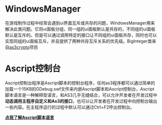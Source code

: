 
WindowsManager
=============
在游戏制作过程中经常会遇到ui界面互斥或共存的问题，WindowsManager用来解决此类问题。它将ui面板分组，同一组的ui面板默认是共存的，不同组的ui面板默认是互斥的。但是可以通过调用特定的接口让不同组的ui面板共存，同时也可以实现同组的ui面板互斥，并且提供了两种共存互斥关系的优先级。BigInteger类来自[as3crypto](http://code.google.com/p/as3crypto/)项目

Ascript控制台
=============
Ascript控制台程序是Ascript脚本的控制台程序，任何as3程序都可以通过简单的加载一个15KB的GDebug.swf文件来内嵌Ascript脚本和Ascript控制台，Ascript脚本语言是一种解释型语言，和AS3几乎无缝结合，可以允许开发者在开发过程中**动态调用主程序自定义和As3的接口**，也可以让开发者在开发过程中向控制台输出一些内容。在主程序运行的过程中默认可以通过Ctrl+F2呼出控制台。

[**点我了解Ascript脚本语言**](https://github.com/softplat/ascript)
